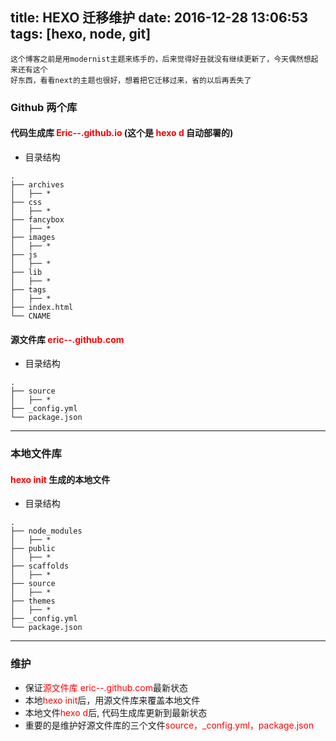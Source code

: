 title: HEXO 迁移维护
date: 2016-12-28 13:06:53
tags: [hexo, node, git]
---
```
这个博客之前是用modernist主题来练手的，后来觉得好丑就没有继续更新了，今天偶然想起来还有这个
好东西，看看next的主题也很好，想着把它迁移过来，省的以后再丢失了
```

<!--more-->

### Github 两个库
#### 代码生成库  <font color="red">Eric--.github.io</font> (这个是 <font color="red">hexo d</font> 自动部署的)
* 目录结构
```
.
├── archives
│   ├── *
├── css
│   ├── *
├── fancybox
│   ├── *
├── images
│   ├── *
├── js
│   ├── *
├── lib
│   ├── *
├── tags
│   ├── *
├── index.html
└── CNAME
```
#### 源文件库 <font color="red">eric--.github.com</font>
* 目录结构
```
.
├── source
│   ├── *
├── _config.yml
└── package.json
```

---

### 本地文件库
#### <font color="red">hexo init</font> 生成的本地文件
* 目录结构
```
.
├── node_modules
│   ├── *
├── public
│   ├── *
├── scaffolds
│   ├── *
├── source
│   ├── *
├── themes
│   ├── *
├── _config.yml
└── package.json
```

---

### 维护
* 保证<font color="red">源文件库 eric--.github.com</font>最新状态
* 本地<font color="red">hexo init</font>后，用源文件库来覆盖本地文件
* 本地文件<font color="red">hexo d</font>后, 代码生成库更新到最新状态
* 重要的是维护好源文件库的三个文件<font color="red">source，_config.yml，package.json</font>
